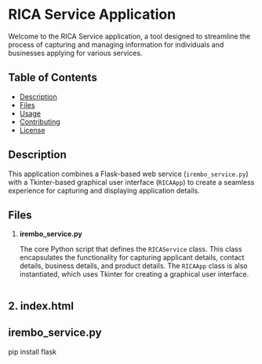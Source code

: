 # RICA Service Application

Welcome to the RICA Service application, a tool designed to streamline the process of capturing and managing information for individuals and businesses applying for various services.

## Table of Contents

- [Description](#description)
- [Files](#files)
- [Usage](#usage)
- [Contributing](#contributing)
- [License](#license)

## Description

This application combines a Flask-based web service (`irembo_service.py`) with a Tkinter-based graphical user interface (`RICAApp`) to create a seamless experience for capturing and displaying application details.

## Files

1. **irembo_service.py**

   The core Python script that defines the `RICAService` class. This class encapsulates the functionality for capturing applicant details, contact details, business details, and product details. The `RICAApp` class is also instantiated, which uses Tkinter for creating a graphical user interface.

   ```python

## 2. index.html
## irembo_service.py
pip install flask
